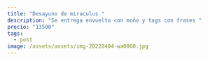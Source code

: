 ```yaml
---
title: "Desayuno de miraculus "
description: "Se entrega envuelto con moño y tags con frases "
precio: "13500"
tags:
  - post
image: /assets/assets/img-20220404-wa0060.jpg
---
```


